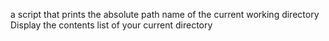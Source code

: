 a script that prints the absolute path name of the current working directory
Display the contents list of your current directory

